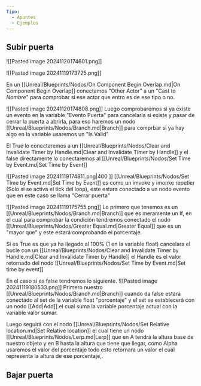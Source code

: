 ```yaml
---
Tipo:
  - Apuntes
  - Ejemplos
---
```

## Subir puerta
![[Pasted image 20241120174601.png]]

![[Pasted image 20241119173725.png]]


En un [[Unreal/Blueprints/Nodos/On Component Begin Overlap.md|On Component Begin Overlap]] conectamos "Other Actor" a un "Cast to *Nombre*" para comprobar si ese actor que entro es de ese tipo o no.

![[Pasted image 20241120174808.png]]
Luego comprobaremos si ya existe un evento en la variable "Evento Puerta" para cancelarla si existe y pasar de cerrar la puerta a abrirla, para eso haremos un nodo [[Unreal/Blueprints/Nodos/Branch.md|Branch]] para comprbar si ya hay algo en la variable usaremos un "Is Valid"

El True lo conectaremos a un [[Unreal/Blueprints/Nodos/Clear and Invalidate Timer by Handle.md|Clear and Invalidate Timer by Handle]] y el false directamente lo conectaremos al [[Unreal/Blueprints/Nodos/Set Time by Event.md|Set Time by Event]]

![[Pasted image 20241119174811.png|400 ]]
[[Unreal/Blueprints/Nodos/Set Time by Event.md|Set Time by Event]] es como un imvoke y imonke repetier (Solo si se activa el tick del loop), este estara conectado a un nodo evento que en este caso se llama "Cerrar puerta"

![[Pasted image 20241119175755.png]]
Lo primero que tenemos es un [[Unreal/Blueprints/Nodos/Branch.md|Branch]] que es meramente un If, en el cual para comprobar la condición tendremos conectado el nodo [[Unreal/Blueprints/Nodos/Greater Equal.md|Greater Equal]] que es un "mayor que" y este estará comprobando el porcentaje.

Si es True es que ya ha llegado al 100% (1 en la variable float) cancelara el bucle con un [[Unreal/Blueprints/Nodos/Clear and Invalidate Timer by Handle.md|Clear and Invalidate Timer by Handle]] el Handle es el valor retornado del nodo [[Unreal/Blueprints/Nodos/Set Time by Event.md|Set time by event]]

En el caso si es false tendremos lo siguiente.
![[Pasted image 20241119180533.png]]
Primero nuestro [[Unreal/Blueprints/Nodos/Branch.md|Branch]] cuando da false estará conectado al set de la variable float "porcentaje" y el set se establecerá con un nodo [[Add|Add]] el cual suma la variable porcentaje actual con la variable valor sumar.

Luego seguirá con el nodo [[Unreal/Blueprints/Nodos/Set Relative location.md|Set Relative location]] el cual tiene un nodo [[Unreal/Blueprints/Nodos/Lerp.md|Lerp]] que en A tendrá la altura base de nuestro objeto y en B hasta la altura que tiene que llegar, como Alpha usaremos el valor del porcentaje todo esto retornara un valor el cual representa la altura de ese porcentaje,.

## Bajar puerta

